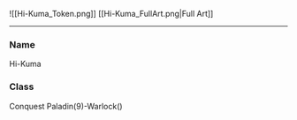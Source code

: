![[Hi-Kuma_Token.png]]
[[Hi-Kuma_FullArt.png|Full Art]]

---

### Name
Hi-Kuma
### Class
Conquest Paladin(9)-Warlock()

